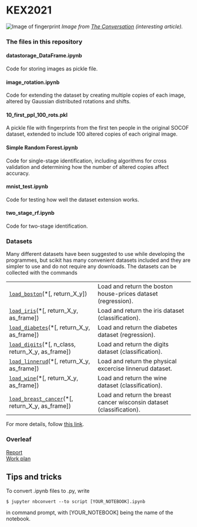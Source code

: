 # KEX2021
![Image of fingerprint](https://images.theconversation.com/files/261822/original/file-20190304-110110-1tgw1we.jpg?ixlib=rb-1.1.0&amp;rect=8%2C735%2C5633%2C2816&amp)
<i>Image from <a href="https://theconversation.com/fingerprint-and-face-scanners-arent-as-secure-as-we-think-they-are-112414" title="Fingerprint and face scanners arent as secure as we think they are">The Conversation</a> (interesting article).</i>

### The files in this repository
#### datastorage_DataFrame.ipynb
Code for storing images as pickle file.
#### image_rotation.ipynb
Code for extending the dataset by creating multiple copies of each image, altered by Gaussian distributed rotations and shifts.
#### 10_first_ppl_100_rots.pkl
A pickle file with fingerprints from the first ten people in the original SOCOF dataset, extended to include 100 altered copies of each original image.
#### Simple Random Forest.ipynb
Code for single-stage identification, including algorithms for cross validation and determining how the number of altered copies affect accuracy.
#### mnist_test.ipynb
Code for testing how well the dataset extension works.
#### two_stage_rf.ipynb
Code for two-stage identification.



### Datasets
Many different datasets have been suggested to use while developing the programmes, but scikit has many convenient datasets included and they are simpler to use and do not require any downloads. The datasets can be collected with the commands

<table class="longtable docutils align-default">
<tbody>
<tr class="row-odd"><td><a class="reference internal" href="https://scikit-learn.org/stable/modules/generated/sklearn.datasets.load_boston.html#sklearn.datasets.load_boston" title="sklearn.datasets.load_boston"><code class="xref py py-obj docutils literal notranslate"><span class="pre">load_boston</span></code></a>(*[, return_X_y])</td>
<td>Load and return the boston house-prices dataset (regression).</td>
</tr>
<tr class="row-even"><td><a class="reference internal" href="https://scikit-learn.org/stable/modules/generated/sklearn.datasets.load_iris.html#sklearn.datasets.load_iris" title="sklearn.datasets.load_iris"><code class="xref py py-obj docutils literal notranslate"><span class="pre">load_iris</span></code></a>(*[, return_X_y, as_frame])</td>
<td>Load and return the iris dataset (classification).</td>
</tr>
<tr class="row-odd"><td><a class="reference internal" href="https://scikit-learn.org/stable/modules/generated/sklearn.datasets.load_diabetes.html#sklearn.datasets.load_diabetes" title="sklearn.datasets.load_diabetes"><code class="xref py py-obj docutils literal notranslate"><span class="pre">load_diabetes</span></code></a>(*[, return_X_y, as_frame])</td>
<td>Load and return the diabetes dataset (regression).</td>
</tr>
<tr class="row-even"><td><a class="reference internal" href="https://scikit-learn.org/stable/modules/generated/sklearn.datasets.load_digits.html#sklearn.datasets.load_digits" title="sklearn.datasets.load_digits"><code class="xref py py-obj docutils literal notranslate"><span class="pre">load_digits</span></code></a>(*[, n_class, return_X_y, as_frame])</td>
<td>Load and return the digits dataset (classification).</td>
</tr>
<tr class="row-odd"><td><a class="reference internal" href="https://scikit-learn.org/stable/modules/generated/sklearn.datasets.load_linnerud.html#sklearn.datasets.load_linnerud" title="sklearn.datasets.load_linnerud"><code class="xref py py-obj docutils literal notranslate"><span class="pre">load_linnerud</span></code></a>(*[, return_X_y, as_frame])</td>
<td>Load and return the physical excercise linnerud dataset.</td>
</tr>
<tr class="row-even"><td><a class="reference internal" href="https://scikit-learn.org/stable/modules/generated/sklearn.datasets.load_wine.html#sklearn.datasets.load_wine" title="sklearn.datasets.load_wine"><code class="xref py py-obj docutils literal notranslate"><span class="pre">load_wine</span></code></a>(*[, return_X_y, as_frame])</td>
<td>Load and return the wine dataset (classification).</td>
</tr>
<tr class="row-odd"><td><a class="reference internal" href="https://scikit-learn.org/stable/modules/generated/sklearn.datasets.load_breast_cancer.html#sklearn.datasets.load_breast_cancer" title="sklearn.datasets.load_breast_cancer"><code class="xref py py-obj docutils literal notranslate"><span class="pre">load_breast_cancer</span></code></a>(*[, return_X_y, as_frame])</td>
<td>Load and return the breast cancer wisconsin dataset (classification).</td>
</tr>
</tbody>
</table>

For more details, follow <a href="https://scikit-learn.org/stable/datasets/toy_dataset.html#toy-datasets" title="Toy datasets">this link</a>.

### Overleaf
<a href="https://www.overleaf.com/2226766734gdpzthcqxbvg" title="KEX 2021 - Report">Report</a><br>
<a href="https://www.overleaf.com/3585548193prqsgrjjfbnx" title="Arbetsplan KEX2021">Work plan</a>

## Tips and tricks
To convert .ipynb files to .py, write <br>
```
$ jupyter nbconvert --to script [YOUR_NOTEBOOK].ipynb
```
in command prompt, with [YOUR_NOTEBOOK] being the name of the notebook.
